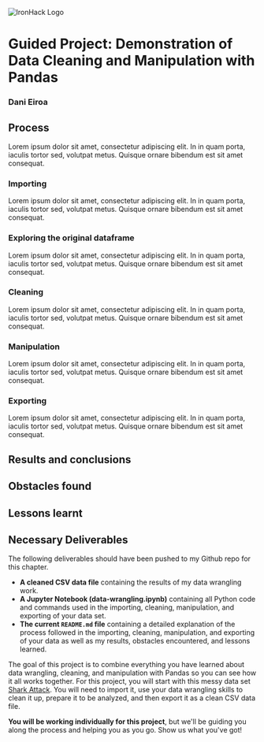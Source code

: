 ![IronHack Logo](https://s3-eu-west-1.amazonaws.com/ih-materials/uploads/upload_d5c5793015fec3be28a63c4fa3dd4d55.png)

# Guided Project: Demonstration of Data Cleaning and Manipulation with Pandas
### Dani Eiroa

## Process
Lorem ipsum dolor sit amet, consectetur adipiscing elit. In in quam porta, iaculis tortor sed, volutpat metus. Quisque ornare bibendum est sit amet consequat. 
### Importing
Lorem ipsum dolor sit amet, consectetur adipiscing elit. In in quam porta, iaculis tortor sed, volutpat metus. Quisque ornare bibendum est sit amet consequat. 
### Exploring the original dataframe
Lorem ipsum dolor sit amet, consectetur adipiscing elit. In in quam porta, iaculis tortor sed, volutpat metus. Quisque ornare bibendum est sit amet consequat. 
### Cleaning
Lorem ipsum dolor sit amet, consectetur adipiscing elit. In in quam porta, iaculis tortor sed, volutpat metus. Quisque ornare bibendum est sit amet consequat. 
### Manipulation
Lorem ipsum dolor sit amet, consectetur adipiscing elit. In in quam porta, iaculis tortor sed, volutpat metus. Quisque ornare bibendum est sit amet consequat. 
### Exporting
Lorem ipsum dolor sit amet, consectetur adipiscing elit. In in quam porta, iaculis tortor sed, volutpat metus. Quisque ornare bibendum est sit amet consequat. 

## Results and conclusions



## Obstacles found



## Lessons learnt



## Necessary Deliverables

The following deliverables should have been pushed to my Github repo for this chapter.

* **A cleaned CSV data file** containing the results of my data wrangling work.
* **A Jupyter Notebook (data-wrangling.ipynb)** containing all Python code and commands used in the importing, cleaning, manipulation, and exporting of your data set.
* **The current ``README.md`` file** containing a detailed explanation of the process followed in the importing, cleaning, manipulation, and exporting of your data as well as my results, obstacles encountered, and lessons learned.



The goal of this project is to combine everything you have learned about data wrangling, cleaning, and manipulation with Pandas so you can see how it all works together. For this project, you will start with this messy data set [Shark Attack](https://www.kaggle.com/teajay/global-shark-attacks/version/1). You will need to import it, use your data wrangling skills to clean it up, prepare it to be analyzed, and then export it as a clean CSV data file.

**You will be working individually for this project**, but we'll be guiding you along the process and helping you as you go. Show us what you've got!






